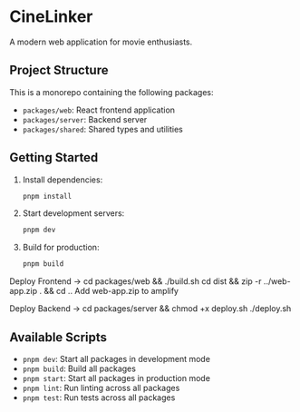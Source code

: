 # CineLinker

A modern web application for movie enthusiasts.

## Project Structure

This is a monorepo containing the following packages:

- `packages/web`: React frontend application
- `packages/server`: Backend server
- `packages/shared`: Shared types and utilities

## Getting Started

1. Install dependencies:
   ```bash
   pnpm install
   ```

2. Start development servers:
   ```bash
   pnpm dev
   ```

3. Build for production:
   ```bash
   pnpm build
   ```


Deploy Frontend -> 
cd packages/web && ./build.sh
cd dist && zip -r ../web-app.zip . && cd ..
Add web-app.zip to amplify


Deploy Backend -> 
cd packages/server && chmod +x deploy.sh
./deploy.sh


## Available Scripts

- `pnpm dev`: Start all packages in development mode
- `pnpm build`: Build all packages
- `pnpm start`: Start all packages in production mode
- `pnpm lint`: Run linting across all packages
- `pnpm test`: Run tests across all packages 